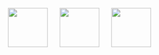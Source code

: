 <p align="center">
  <img src="https://github.com/user-attachments/assets/bd952830-0d62-4525-a4d1-3e5778025d7f" height="80" style="vertical-align: middle;"/>
  <img src="https://readme-typing-svg.demolab.com?font=Roboto+Mono&pause=10&color=FFD700&background=001F54&center=true&vCenter=true&multiline=true&width=434&height=80&lines=Hello+There%2C;I+Am+Adit" height="80" style="vertical-align: middle; margin: 0 20px;"/>
  <img src="https://github.com/user-attachments/assets/70df0eeb-b534-4cad-8b05-4970d8503d67" height="80" style="vertical-align: middle;"/>
</p>
